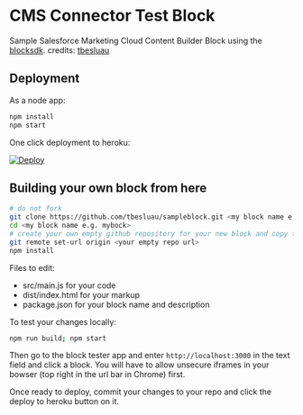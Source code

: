 # CMS Connector Test Block
Sample Salesforce Marketing Cloud Content Builder Block using the [blocksdk](https://github.com/salesforce-marketingcloud/blocksdk).
credits: [tbesluau](https://github.com/tbesluau/sampleblock)
## Deployment
As a node app:

```bash
npm install
npm start
```
One click deployment to heroku:

[![Deploy](https://www.herokucdn.com/deploy/button.svg)](https://heroku.com/deploy)

## Building your own block from here

```bash
# do not fork
git clone https://github.com/tbesluau/sampleblock.git <my block name e.g. myblock>
cd <my block name e.g. mybock>
# create your own empty github repository for your new block and copy the clone url for it
git remote set-url origin <your empty repo url>
npm install
```

Files to edit:

 * src/main.js for your code
 * dist/index.html for your markup
 * package.json for your block name and description

 
To test your changes locally:

```bash
npm run build; npm start
```

Then go to the block tester app and enter `http://localhost:3000` in the text field and click a block. You will have to allow unsecure iframes in your bowser (top right in the url bar in Chrome) first.

Once ready to deploy, commit your changes to your repo and click the deploy to heroku button on it.
